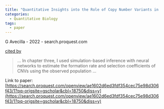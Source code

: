 ```yaml
---
title: "Quantitative Insights into the Role of Copy Number Variants in Adaptive Evolution"
categories:
  - Quantitative Biology
tags:
  - paper
---
```

G Avecilla - 2022 - search.proquest.com

[cited by](None) 

>… In chapter three, I used simulation-based inference with neural networks to estimate the formation rate and selection coefficients of CNVs using the observed population …

Link to paper: [https://search.proquest.com/openview/ae1602d6ed3fdf354cec75e98d306f43/1?pq-origsite=gscholar&cbl=18750&diss=y](https://search.proquest.com/openview/ae1602d6ed3fdf354cec75e98d306f43/1?pq-origsite=gscholar&cbl=18750&diss=y)
